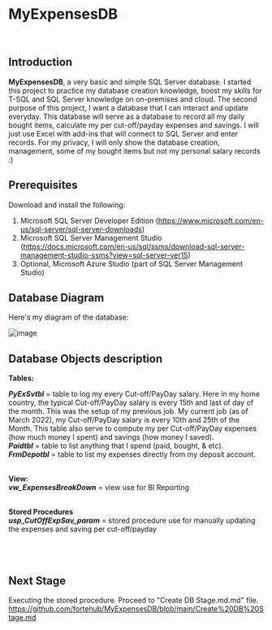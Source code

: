 # **MyExpensesDB**
<br/>

**Introduction**
------------------------------------------------------------------------------------------------------------------------------------
 **MyExpensesDB**, a very basic and simple SQL Server database. I started this project to practice my database creation knowledge, boost my skills for T-SQL and SQL Server knowledge on on-premises and cloud. The second purpose of this project, I want a database that I can interact and update everyday. This database will serve as a database to record all my daily bought items, calculate my per cut-off/payday expenses and savings. I will just use Excel with add-ins that will connect to SQL Server and enter records. For my privacy, I will only show the database creation, management, some of my bought items but not my personal salary records :)
<br/>

**Prerequisites**
------------------------------------------------------------------------------------------------------------------------------------
Download and install the following:
1. Microsoft SQL Server Developer Edition (https://www.microsoft.com/en-us/sql-server/sql-server-downloads)
2. Microsoft SQL Server Management Studio (https://docs.microsoft.com/en-us/sql/ssms/download-sql-server-management-studio-ssms?view=sql-server-ver15)
3. Optional, Microsoft Azure Studio (part of SQL Server Management Studio)<br/>

**Database Diagram**
------------------------------------------------------------------------------------------------------------------------------------
Here's my diagram of the database:

![image](https://user-images.githubusercontent.com/95063830/157035347-75a511b8-d3a5-45ca-b3e0-f3ed23f3ffed.png)
<br/>

**Database Objects description**
------------------------------------------------------------------------------------------------------------------------------------
**Tables:**

**_PyExSvtbl_** = table to log my every Cut-off/PayDay salary. Here in my home country, the typical Cut-off/PayDay salary is every 15th and last of day of the month. This was the setup of my previous job. My current job (as of March 2022), my Cut-off/PayDay salary is every 10th and 25th of the Month. This table also serve to compute my per Cut-off/PayDay expenses (how much money I spent) and savings (how money I saved). <br/>
**_Paidtbl_** =  table to list anything that I spend (paid, bought, & etc). <br/>
**_FrmDepotbl_** =  table to list my expenses directly from my deposit account.<br/>
<br/>

**View:**                                               <br/>
**_vw_ExpensesBreakDown_** = view use for BI Reporting  <br/>
<br/>

**Stored Procedures**                                   <br/>
**_usp_CutOffExpSav_param_** =  stored procedure use for manually updating the expenses and saving per cut-off/payday   <br/>
<br/>
<br/>
<br/>

**Next Stage**
-----------------------------------------------------------------------------------------------------------------------------------
Executing the stored procedure. Proceed to "Create DB Stage.md.md" file.   <br/>
https://github.com/fortehub/MyExpensesDB/blob/main/Create%20DB%20Stage.md
